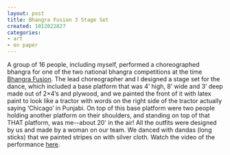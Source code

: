 ```yaml
---
layout: post
title: Bhangra Fusion 3 Stage Set
created: 1012022827
categories:
- art
- on paper
---
```

A group of 16 people, including myself, performed a choreographed bhangra for one of the two national bhangra competitions at the time [Bhangra Fusion](https://www.facebook.com/bhangrafusion). The lead choreographer and I designed a stage set for the dance, which included a base platform that was 4’ high, 8’ wide and 3’ deep made out of 2×4’s and plywood, and we painted the front of it with latex paint to look like a tractor with words on the right side of the tractor actually saying ‘Chicago’ in Punjabi. On top of this base platform were two people holding another platform on their shoulders, and standing on top of that THAT platform, was me--about 20' in the air! All the outfits were designed by us and made by a woman on our team. We danced with dandas (long sticks) that we painted stripes on with silver cloth. Watch the video of the performance [here](https://www.facebook.com/bhangrafusion/videos/586242218753/).

